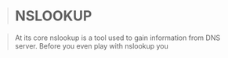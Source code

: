 

># NSLOOKUP

>At its core nslookup is a tool used to gain information from DNS server.
>Before you even play with nslookup you
 
<!--stackedit_data:
eyJoaXN0b3J5IjpbMTYxNzEzODEwOV19
-->